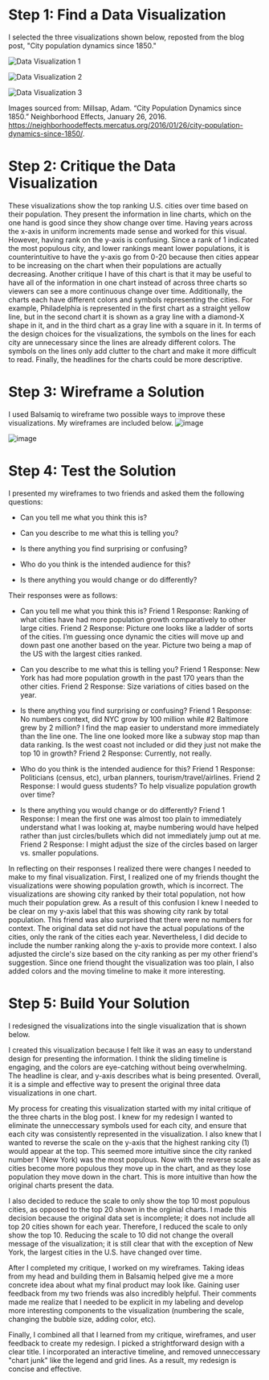 # Step 1: Find a Data Visualization
I selected the three visualizations shown below, reposted from the blog post, "City population dynamics since 1850."

![Data Visualization 1](https://neighborhoodeffects.mercatus.org/wp-content/uploads/2016/01/top-cities-1850-1900.jpg)

![Data Visualization 2](https://neighborhoodeffects.mercatus.org/wp-content/uploads/2016/01/top-cities-1900-1950.jpg)

![Data Visualization 3](https://neighborhoodeffects.mercatus.org/wp-content/uploads/2016/01/top-cities-1950-2010.jpg)

Images sourced from: Millsap, Adam. “City Population Dynamics since 1850.” Neighborhood Effects, January 26, 2016. https://neighborhoodeffects.mercatus.org/2016/01/26/city-population-dynamics-since-1850/.

# Step 2: Critique the Data Visualization
These visualizations show the top ranking U.S. cities over time based on their population. They present the information in line charts, which on the one hand is good since they show change over time. Having years across the x-axis in uniform increments made sense and worked for this visual. However, having rank on the y-axis is confusing. Since a rank of 1 indicated the most populous city, and lower rankings meant lower populations, it is counterintuitive to have the y-axis go from 0-20 because then cities appear to be increasing on the chart when their populations are actually decreasing.
Another critique I have of this chart is that it may be useful to have all of the information in one chart instead of across three charts so viewers can see a more continuous change over time. 
Additionally, the charts each have different colors and symbols representing the cities. For example, Philadelphia is represented in the first chart as a straight yellow line, but in the second chart it is shown as a gray line with a diamond-X shape in it, and in the third chart as a gray line with a square in it. 
In terms of the design choices for the visualizations, the symbols on the lines for each city are unnecessary since the lines are already different colors. 
The symbols on the lines only add clutter to the chart and make it more difficult to read.
Finally, the headlines for the charts could be more descriptive.

# Step 3: Wireframe a Solution
I used Balsamiq to wireframe two possible ways to improve these visualizations. My wireframes are included below.
![image](https://user-images.githubusercontent.com/78364263/108615125-d6d9fe80-73ce-11eb-8c7c-ae42c1aab970.png)

![image](https://user-images.githubusercontent.com/78364263/108615140-fa04ae00-73ce-11eb-846b-e3f3b11df9dc.png)

# Step 4: Test the Solution
I presented my wireframes to two friends and asked them the following questions:
- Can you tell me what you think this is?

- Can you describe to me what this is telling you?

- Is there anything you find surprising or confusing?

- Who do you think is the intended audience for this?

- Is there anything you would change or do differently?

Their responses were as follows:

- Can you tell me what you think this is?
Friend 1 Response: Ranking of what cities have had more population growth comparatively to other large cities.
Friend 2 Response: Picture one looks like a ladder of sorts of the cities. I’m guessing once dynamic the cities will move up and down past one another based on the year. Picture two being a map of the US with the largest cities ranked.

- Can you describe to me what this is telling you?
Friend 1 Response: New York has had more population growth in the past 170 years than the other cities.
Friend 2 Response: Size variations of cities based on the year.

- Is there anything you find surprising or confusing?
Friend 1 Response: No numbers context, did NYC grow by 100 million while #2 Baltimore grew by 2 million? I find the map easier to understand more immediately than the line one. The line one looked more like a subway stop map than data ranking. Is the west coast not included or did they just not make the top 10 in growth?
Friend 2 Response: Currently, not really. 

- Who do you think is the intended audience for this?
Friend 1 Response: Politicians (census, etc), urban planners, tourism/travel/airlines.
Friend 2 Response: I would guess students? To help visualize population growth over time?

- Is there anything you would change or do differently?
Friend 1 Response: I mean the first one was almost too plain to immediately understand what I was looking at, maybe numbering would have helped rather than just circles/bullets which did not immediately jump out at me.
Friend 2 Response: I might adjust the size of the circles based on larger vs. smaller populations.


In reflecting on their responses I realized there were changes I needed to make to my final visualization. First, I realized one of my friends thought the visualizations were showing population growth, which is incorrect. The visualizations are showing city ranked by their total population, not how much their population grew. As a result of this confusion I knew I needed to be clear on my y-axis label that this was showing city rank by total population. This friend was also surprised that there were no numbers for context. The original data set did not have the actual populations of the cities, only the rank of the cities each year. Nevertheless, I did decide to include the number ranking along the y-axis to provide more context. I also adjusted the circle's size based on the city ranking as per my other friend's suggestion. Since one friend thought the visualization was too plain, I also added colors and the moving timeline to make it more interesting.

# Step 5: Build Your Solution
I redesigned the visualizations into the single visualization that is shown below.
<div class="flourish-embed flourish-scatter" data-src="visualisation/5348832"><script src="https://public.flourish.studio/resources/embed.js"></script></div>

I created this visualization because I felt like it was an easy to understand design for presenting the information. I think the sliding timeline is engaging, and the colors are eye-catching without being overwhelming. The headline is clear, and y-axis describes what is being presented. Overall, it is a simple and effective way to present the original three data visualizations in one chart.

My process for creating this visualization started with my inital critique of the three charts in the blog post. I knew for my redesign I wanted to eliminate the unneccessary symbols used for each city, and ensure that each city was consistently represented in the visualization. I also knew that I wanted to reverse the scale on the y-axis that the highest ranking city (1) would appear at the top. This seemed more intuitive since the city ranked number 1 (New York) was the most populous. Now with the reverse scale as cities become more populous they move up in the chart, and as they lose population they move down in the chart. This is more intuitive than how the original charts present the data. 

I also decided to reduce the scale to only show the top 10 most populous cities, as opposed to the top 20 shown in the orginial charts. I made this decision because the original data set is incomplete; it does not include all top 20 cities shown for each year. Therefore, I reduced the scale to only show the top 10. Reducing the scale to 10 did not change the overall message of the visualization; it is still clear that with the exception of New York, the largest cities in the U.S. have changed over time.

After I completed my critique, I worked on my wireframes. Taking ideas from my head and building them in Balsamiq helped give me a more concrete idea about what my final product may look like. Gaining user feedback from my two friends was also incredibly helpful. Their comments made me realize that I needed to be explicit in my labeling and develop more interesting components to the visualization (numbering the scale, changing the bubble size, adding color, etc). 

Finally, I combined all that I learned from my critique, wireframes, and user feedback to create my redesign. I picked a strightforward design with a clear title. I incorporated an interactive timeline, and removed unneccessary "chart junk" like the legend and grid lines. As a result, my redesign is concise and effective.
